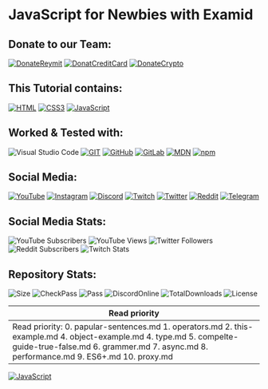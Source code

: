 # JavaScript for Newbies with Examid
    
## Donate to our Team:
[![DonateReymit](https://img.shields.io/badge/Donate-Reymit-purple)](https://reymit.ir/examid6540)
[![DonatCreditCard](https://img.shields.io/badge/Donate-CreditCard-blue.svg)](https://reymit.ir/examid6540?int)
[![DonateCrypto](https://img.shields.io/badge/Donate-Crypto-orange.svg)](https://reymit.ir/examid6540?crypto)

## This Tutorial contains:
[![HTML](https://img.shields.io/badge/html5-%23E34F26.svg?style=for-the-badge&logo=html5&logoColor=white)](https://html.com/)
[![CSS3](https://img.shields.io/badge/css3-%231572B6.svg?style=for-the-badge&logo=css3&logoColor=white)](https://github.com/Hamidalavi/CSS-step-by-step)
[![JavaScript](https://img.shields.io/badge/javascript-%23323330.svg?style=for-the-badge&logo=javascript&logoColor=%23F7DF1E)](https://www.javascript.com/)

## Worked & Tested with:
![Visual Studio Code](https://img.shields.io/badge/Visual%20Studio%20Code-0078d7.svg?style=for-the-badge&logo=visual-studio-code&logoColor=white)
[![GIT](https://img.shields.io/badge/git-%23F05033.svg?style=for-the-badge&logo=git&logoColor=white)](https://git-scm.com/)
[![GitHub](https://img.shields.io/badge/github-%23121011.svg?style=for-the-badge&logo=github&logoColor=white)](https://github.com/)
[![GitLab](https://img.shields.io/badge/gitlab-%23181717.svg?style=for-the-badge&logo=gitlab&logoColor=white)](https://about.gitlab.com/)
[![MDN](https://img.shields.io/badge/MDN_Web_Docs-black?style=for-the-badge&logo=mdnwebdocs&logoColor=white)](https://developer.mozilla.org/en-US/)
[![npm](https://img.shields.io/badge/NPM-%23000000.svg?style=for-the-badge&logo=npm&logoColor=white)](https://www.npmjs.com/)

## Social Media:
[![YouTube](https://img.shields.io/badge/YouTube-%23FF0000.svg?style=for-the-badge&logo=YouTube&logoColor=white)](https://www.youtube.com/c/Examid6540)
[![Instagram](https://img.shields.io/badge/Instagram-%23E4405F.svg?style=for-the-badge&logo=Instagram&logoColor=white)](https://www.instagram.com/examid6540)
[![Discord](https://img.shields.io/badge/%3CExamid%3E-%237289DA.svg?style=for-the-badge&logo=discord&logoColor=white)](https://discord.com/invite/yEhhndhFHW)
[![Twitch](https://img.shields.io/badge/Twitch-%239146FF.svg?style=for-the-badge&logo=Twitch&logoColor=white)](https://www.twitch.tv/examid6540)
[![Twitter](https://img.shields.io/badge/Twitter-%231DA1F2.svg?style=for-the-badge&logo=Twitter&logoColor=white)](https://twitter.com/examid6540)
[![Reddit](https://img.shields.io/badge/Reddit-FF4500?style=for-the-badge&logo=reddit&logoColor=white)](https://www.reddit.com/user/examid6540)
[![Telegram](https://img.shields.io/badge/Telegram-2CA5E0?style=for-the-badge&logo=telegram&logoColor=white)](https://t.me/examid6540)

## Social Media Stats:
![YouTube Subscribers](https://img.shields.io/youtube/channel/subscribers/UCKER67LXWVGR3MJJ0vIXFVA?label=YouTube%20Subscribers&style=for-the-badge)
![YouTube Views](https://img.shields.io/youtube/channel/views/UCKER67LXWVGR3MJJ0vIXFVA?label=YouTube%20Views&style=for-the-badge)
![Twitter Followers](https://img.shields.io/twitter/follow/examid6540?color=blue&label=Twitter%20Followers&style=for-the-badge)
![Reddit Subscribers](https://img.shields.io/reddit/subreddit-subscribers/examid6540?color=orange&label=Reddit%20Subscribers&style=for-the-badge)
![Twitch Stats](https://img.shields.io/twitch/status/examid6540?color=purple&style=for-the-badge)

## Repository Stats:
![Size](https://img.shields.io/badge/size-558kB-blue)
![CheckPass](https://shields.io/badge/checks-passing-brightgreen)
![Pass](https://shields.io/badge/build-passing-brightgreen)
![DiscordOnline](https://img.shields.io/discord/852100868303749130?color=purple&label=discord%20chat)
![TotalDownloads](https://img.shields.io/github/downloads/Hamidalavi/CSS-step-by-step/total)
![License](https://img.shields.io/badge/license-EXB-orange)

|Read priority|
|---|
 |Read priority: 0. papular-sentences.md 1. operators.md 2. this-example.md 4. object-example.md 4. type.md 5. compelte-guide-true-false.md 6. grammer.md 7. async.md 8. performance.md 9. ES6+.md 10. proxy.md|

[![JavaScript](https://i.ibb.co/BL5scGZ/0-0bpy35-Lc6r-Adviv-L.gif)](https://www.javascript.com/)
